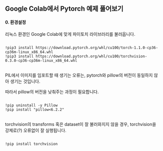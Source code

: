 ## Google Colab에서 Pytorch 예제 풀어보기

#### 0. 환경설정

리눅스 환경인 Google Colab에 맞게 파이토치 라이브러리를 불러옵니다. 
<pre>
<code>
!pip3 install https://download.pytorch.org/whl/cu100/torch-1.1.0-cp36-cp36m-linux_x86_64.whl
!pip3 install https://download.pytorch.org/whl/cu100/torchvision-0.3.0-cp36-cp36m-linux_x86_64.whl
</code>
</pre>

PIL에서 이미지를 임포트할 때 생기는 오류는, pytorch와 pillow의 버전이 동일하지 않아 생기는 것입니다.

따라서 pillow의 버전을 낮춰주는 과정이 필요합니다. 
<pre>
<code>
!pip uninstall -y Pillow
!pip install "pillow<6.2.2"
</code>
</pre>

torchvision의 transforms 혹은 dataset이 잘 불러와지지 않을 경우, torchvision을 강제로(?)  오류없이 잘 실행됩니다. 
<pre>
<code>
!pip install torchvision
</code>
</pre>
